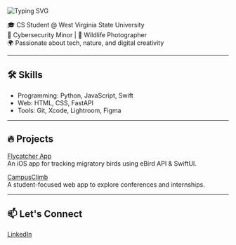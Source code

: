 ![Typing SVG](https://readme-typing-svg.demolab.com/?lines=Hi+there!+I%27m+Qhelani;&center=true&size=30)

🎓 CS Student @ West Virginia State University  
🔐 Cybersecurity Minor | 📸 Wildlife Photographer  
🌍 Passionate about tech, nature, and digital creativity

---

## 🛠️ Skills
- Programming: Python, JavaScript, Swift
- Web: HTML, CSS, FastAPI
- Tools: Git, Xcode, Lightroom, Figma

---

## 🔥 Projects
[Flycatcher App](https://github.com/Qhelani01/Flycatcher-App.git)  
An iOS app for tracking migratory birds using eBird API & SwiftUI.

[CampusClimb](https://github.com/Qhelani01/CampusClimb.git)  
A student-focused web app to explore conferences and internships.

---

## 📫 Let's Connect
[LinkedIn](http://www.linkedin.com/in/qhelani-moyo) 
